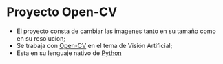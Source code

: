 # Proyecto Open-CV
- El proyecto consta de cambiar las imagenes tanto en su tamaño como en su resolucion;
- Se trabaja con [Open-CV](https://opencv.org/) en el tema de Visión Artificial;
- Esta en su lenguaje nativo de [Python](https://www.python.org/)
